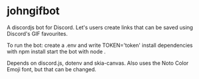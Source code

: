# johngifbot
A discordjs bot for Discord. Let's users create links that can be saved using Discord's GIF favourites.

To run the bot:
	create a .env and write TOKEN='token'
	install dependencies with npm install
	start the bot with node .

Depends on discord.js, dotenv and skia-canvas.
Also uses the Noto Color Emoji font, but that can be changed.
